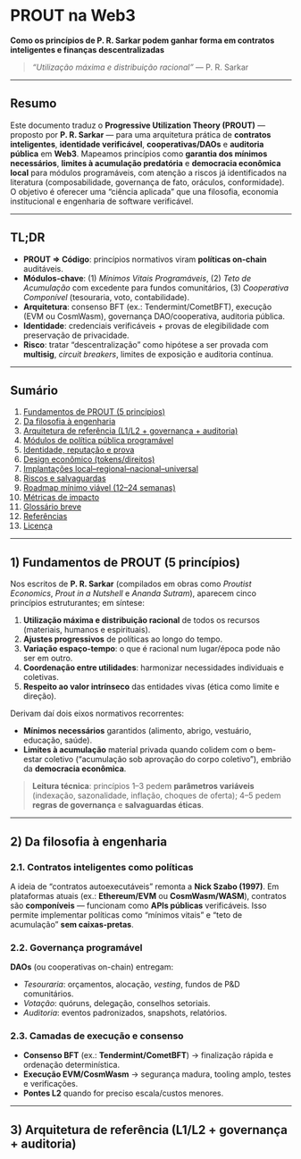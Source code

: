 # PROUT na Web3
**Como os princípios de P. R. Sarkar podem ganhar forma em contratos inteligentes e finanças descentralizadas**

> _“Utilização máxima e distribuição racional”_ — P. R. Sarkar

---

## Resumo

Este documento traduz o **Progressive Utilization Theory (PROUT)** — proposto por **P. R. Sarkar** — para uma arquitetura prática de **contratos inteligentes**, **identidade verificável**, **cooperativas/DAOs** e **auditoria pública** em **Web3**. Mapeamos princípios como **garantia dos mínimos necessários**, **limites à acumulação predatória** e **democracia econômica local** para módulos programáveis, com atenção a riscos já identificados na literatura (composabilidade, governança de fato, oráculos, conformidade). O objetivo é oferecer uma “ciência aplicada” que una filosofia, economia institucional e engenharia de software verificável.

---

## TL;DR

- **PROUT ⇒ Código**: princípios normativos viram **políticas on-chain** auditáveis.  
- **Módulos-chave**: (1) _Mínimos Vitais Programáveis_, (2) _Teto de Acumulação_ com excedente para fundos comunitários, (3) _Cooperativa Componível_ (tesouraria, voto, contabilidade).  
- **Arquitetura**: consenso BFT (ex.: Tendermint/CometBFT), execução (EVM ou CosmWasm), governança DAO/cooperativa, auditoria pública.  
- **Identidade**: credenciais verificáveis + provas de elegibilidade com preservação de privacidade.  
- **Risco**: tratar “descentralização” como hipótese a ser provada com **multisig**, _circuit breakers_, limites de exposição e auditoria contínua.

---

## Sumário

1. [Fundamentos de PROUT (5 princípios)](#1-fundamentos-de-prout-5-princípios)  
2. [Da filosofia à engenharia](#2-da-filosofia-à-engenharia)  
3. [Arquitetura de referência (L1/L2 + governança + auditoria)](#3-arquitetura-de-referência-l1l2--governança--auditoria)  
4. [Módulos de política pública programável](#4-módulos-de-política-pública-programável)  
5. [Identidade, reputação e prova](#5-identidade-reputação-e-prova)  
6. [Design econômico (tokens/direitos)](#6-design-econômico-tokensdireitos)  
7. [Implantações local–regional–nacional–universal](#7-implantações-localregionalnacionaluniversal)  
8. [Riscos e salvaguardas](#8-riscos-e-salvaguardas)  
9. [Roadmap mínimo viável (12–24 semanas)](#9-roadmap-mínimo-viável-12–24-semanas)  
10. [Métricas de impacto](#10-métricas-de-impacto)  
11. [Glossário breve](#11-glossário-breve)  
12. [Referências](#12-referências)  
13. [Licença](#13-licença)

---

## 1) Fundamentos de PROUT (5 princípios)

Nos escritos de **P. R. Sarkar** (compilados em obras como _Proutist Economics_, _Prout in a Nutshell_ e _Ananda Sutram_), aparecem cinco princípios estruturantes; em síntese:

1. **Utilização máxima e distribuição racional** de todos os recursos (materiais, humanos e espirituais).  
2. **Ajustes progressivos** de políticas ao longo do tempo.  
3. **Variação espaço-tempo**: o que é racional num lugar/época pode não ser em outro.  
4. **Coordenação entre utilidades**: harmonizar necessidades individuais e coletivas.  
5. **Respeito ao valor intrínseco** das entidades vivas (ética como limite e direção).

Derivam daí dois eixos normativos recorrentes:
- **Mínimos necessários** garantidos (alimento, abrigo, vestuário, educação, saúde).
- **Limites à acumulação** material privada quando colidem com o bem-estar coletivo (“acumulação sob aprovação do corpo coletivo”), embrião da **democracia econômica**.

> **Leitura técnica**: princípios 1–3 pedem **parâmetros variáveis** (indexação, sazonalidade, inflação, choques de oferta); 4–5 pedem **regras de governança** e **salvaguardas éticas**.

---

## 2) Da filosofia à engenharia

### 2.1. Contratos inteligentes como políticas

A ideia de “contratos autoexecutáveis” remonta a **Nick Szabo (1997)**. Em plataformas atuais (ex.: **Ethereum/EVM** ou **CosmWasm/WASM**), contratos são **componíveis** — funcionam como **APIs públicas** verificáveis. Isso permite implementar políticas como “mínimos vitais” e “teto de acumulação” **sem caixas-pretas**.

### 2.2. Governança programável

**DAOs** (ou cooperativas on-chain) entregam:
- _Tesouraria_: orçamentos, alocação, _vesting_, fundos de P&D comunitários.  
- _Votação_: quóruns, delegação, conselhos setoriais.  
- _Auditoria_: eventos padronizados, snapshots, relatórios.

### 2.3. Camadas de execução e consenso

- **Consenso BFT** (ex.: **Tendermint/CometBFT**) → finalização rápida e ordenação determinística.  
- **Execução EVM/CosmWasm** → segurança madura, tooling amplo, testes e verificações.  
- **Pontes L2** quando for preciso escala/custos menores.

---

## 3) Arquitetura de referência (L1/L2 + governança + auditoria)

